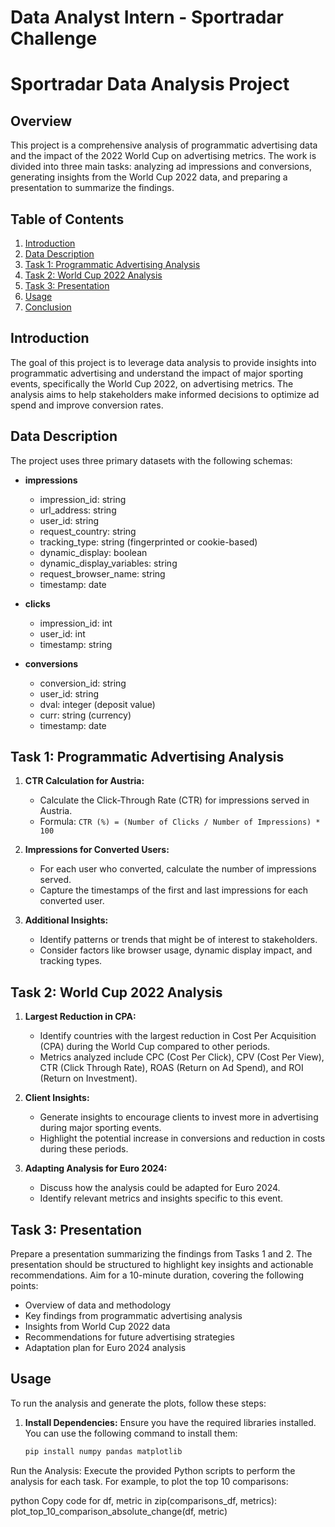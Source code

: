 # Data Analyst Intern - Sportradar Challenge
# Sportradar Data Analysis Project

## Overview

This project is a comprehensive analysis of programmatic advertising data and the impact of the 2022 World Cup on advertising metrics. The work is divided into three main tasks: analyzing ad impressions and conversions, generating insights from the World Cup 2022 data, and preparing a presentation to summarize the findings.

## Table of Contents
1. [Introduction](#introduction)
2. [Data Description](#data-description)
3. [Task 1: Programmatic Advertising Analysis](#task-1-programmatic-advertising-analysis)
4. [Task 2: World Cup 2022 Analysis](#task-2-world-cup-2022-analysis)
5. [Task 3: Presentation](#task-3-presentation)
6. [Usage](#usage)
7. [Conclusion](#conclusion)

## Introduction

The goal of this project is to leverage data analysis to provide insights into programmatic advertising and understand the impact of major sporting events, specifically the World Cup 2022, on advertising metrics. The analysis aims to help stakeholders make informed decisions to optimize ad spend and improve conversion rates.

## Data Description

The project uses three primary datasets with the following schemas:

- **impressions**
  - impression_id: string
  - url_address: string
  - user_id: string
  - request_country: string
  - tracking_type: string (fingerprinted or cookie-based)
  - dynamic_display: boolean
  - dynamic_display_variables: string
  - request_browser_name: string
  - timestamp: date

- **clicks**
  - impression_id: int
  - user_id: int
  - timestamp: string

- **conversions**
  - conversion_id: string
  - user_id: string
  - dval: integer (deposit value)
  - curr: string (currency)
  - timestamp: date

## Task 1: Programmatic Advertising Analysis

1. **CTR Calculation for Austria:**
   - Calculate the Click-Through Rate (CTR) for impressions served in Austria.
   - Formula: `CTR (%) = (Number of Clicks / Number of Impressions) * 100`

2. **Impressions for Converted Users:**
   - For each user who converted, calculate the number of impressions served.
   - Capture the timestamps of the first and last impressions for each converted user.

3. **Additional Insights:**
   - Identify patterns or trends that might be of interest to stakeholders.
   - Consider factors like browser usage, dynamic display impact, and tracking types.

## Task 2: World Cup 2022 Analysis

1. **Largest Reduction in CPA:**
   - Identify countries with the largest reduction in Cost Per Acquisition (CPA) during the World Cup compared to other periods.
   - Metrics analyzed include CPC (Cost Per Click), CPV (Cost Per View), CTR (Click Through Rate), ROAS (Return on Ad Spend), and ROI (Return on Investment).

2. **Client Insights:**
   - Generate insights to encourage clients to invest more in advertising during major sporting events.
   - Highlight the potential increase in conversions and reduction in costs during these periods.

3. **Adapting Analysis for Euro 2024:**
   - Discuss how the analysis could be adapted for Euro 2024.
   - Identify relevant metrics and insights specific to this event.

## Task 3: Presentation

Prepare a presentation summarizing the findings from Tasks 1 and 2. The presentation should be structured to highlight key insights and actionable recommendations. Aim for a 10-minute duration, covering the following points:

- Overview of data and methodology
- Key findings from programmatic advertising analysis
- Insights from World Cup 2022 data
- Recommendations for future advertising strategies
- Adaptation plan for Euro 2024 analysis

## Usage

To run the analysis and generate the plots, follow these steps:

1. **Install Dependencies:**
   Ensure you have the required libraries installed. You can use the following command to install them:
   ```bash
   pip install numpy pandas matplotlib
Run the Analysis:
Execute the provided Python scripts to perform the analysis for each task. For example, to plot the top 10 comparisons:

python
Copy code
for df, metric in zip(comparisons_df, metrics):
    plot_top_10_comparison_absolute_change(df, metric)
